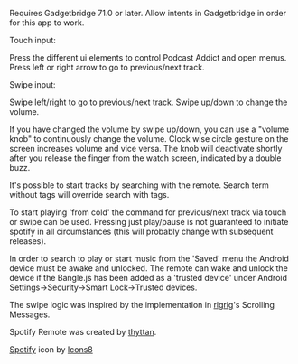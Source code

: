 Requires Gadgetbridge 71.0 or later. Allow intents in Gadgetbridge in order for this app to work.

Touch input:

Press the different ui elements to control Podcast Addict and open menus. Press left or right arrow to go to previous/next track.

Swipe input:

Swipe left/right to go to previous/next track. Swipe up/down to change the volume.

If you have changed the volume by swipe up/down, you can use a "volume knob" to continuously change the volume. Clock wise circle gesture on the screen increases volume and vice versa. The knob will deactivate shortly after you release the finger from the watch screen, indicated by a double buzz.

It's possible to start tracks by searching with the remote. Search term without tags will override search with tags.

To start playing 'from cold' the command for previous/next track via touch or swipe can be used. Pressing just play/pause is not guaranteed to initiate spotify in all circumstances (this will probably change with subsequent releases).

In order to search to play or start music from the 'Saved' menu the Android device must be awake and unlocked. The remote can wake and unlock the device if the Bangle.js has been added as a 'trusted device' under Android Settings->Security->Smart Lock->Trusted devices.

The swipe logic was inspired by the implementation in [rigrig](https://git.tubul.net/rigrig/)'s Scrolling Messages.

Spotify Remote was created by [thyttan](https://github.com/thyttan/).

<a target="_blank" href="https://icons8.com/icon/63316/spotify">Spotify</a> icon by <a target="_blank" href="https://icons8.com">Icons8</a>

